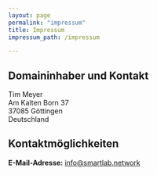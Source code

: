 ```yaml
---
layout: page
permalink: "impressum"
title: Impressum
impressum_path: /impressum

---
```

<h2>Domaininhaber und Kontakt</h2>
Tim Meyer<br/>
Am Kalten Born 37<br/>
37085 G&ouml;ttingen<br/>
Deutschland
<h2 id="m56">Kontaktm&ouml;glichkeiten</h2>
<strong>E-Mail-Adresse:</strong> <a href="mailto:info@smartlab.network">info@smartlab.network</a><br/>
